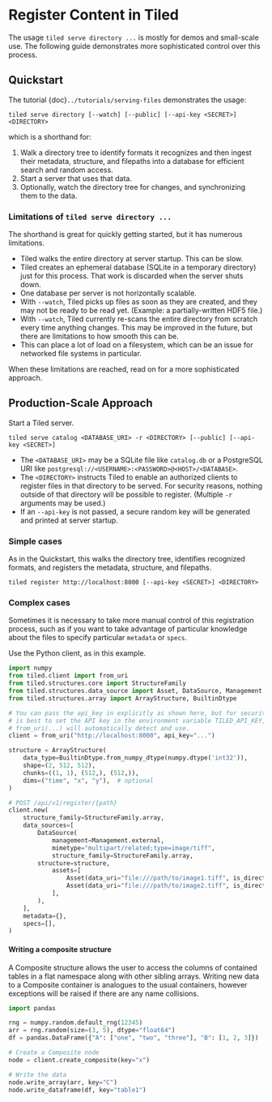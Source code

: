 # Register Content in Tiled

The usage `tiled serve directory ...` is mostly for demos and small-scale use.
The following guide demonstrates more sophisticated control over this process.

## Quickstart

The tutorial {doc}`../tutorials/serving-files` demonstrates the usage:

```
tiled serve directory [--watch] [--public] [--api-key <SECRET>] <DIRECTORY>
```

which is a shorthand for:

1. Walk a directory tree to identify formats it recognizes and then ingest their
   metadata, structure, and filepaths into a database for efficient search and
   random access.
2. Start a server that uses that data.
3. Optionally, watch the directory tree for changes, and synchronizing them to
   the data.

### Limitations of `tiled serve directory ...`

The shorthand is great for quickly getting started, but it has numerous
limitations.

- Tiled walks the entire directory at server startup. This can be slow.
- Tiled creates an ephemeral database (SQLite in a temporary directory)
  just for this process. That work is discarded when the server shuts down.
- One database per server is not horizontally scalable.
- With `--watch`, Tiled picks up files as soon as they are created, and
  they may not be ready to be read yet. (Example: a partially-written HDF5
  file.)
- With `--watch`, Tiled currently re-scans the entire directory from scratch
  every time anything changes. This may be improved in the future, but there
  are limitations to how smooth this can be.
- This can place a lot of load on a filesystem, which can be an issue for
  networked file systems in particular.

When these limitations are reached, read on for a more sophisticated approach.

## Production-Scale Approach

Start a Tiled server.

```
tiled serve catalog <DATABASE_URI> -r <DIRECTORY> [--public] [--api-key <SECRET>]
```

- The `<DATABASE_URI>` may be a SQLite file like `catalog.db` or a PostgreSQL
  URI like `postgresql://<USERNAME>:<PASSWORD>@<HOST>/<DATABASE>`.
- The `<DIRECTORY>` instructs Tiled to enable an authorized clients to register
  files in that directory to be served. For security reasons, nothing outside
  of that directory will be possible to register. (Multiple `-r` arguments may
  be used.)
- If an `--api-key` is not passed, a secure random key will be generated and
  printed at server startup.

### Simple cases

As in the Quickstart, this walks the directory tree, identifies recognized
formats, and registers the metadata, structure, and filepaths.

```
tiled register http://localhost:8000 [--api-key <SECRET>] <DIRECTORY>
```

### Complex cases

Sometimes it is necessary to take more manual control of this registration
process, such as if you want to take advantage of particular knowledge
about the files to specify particular `metadata` or `specs`.

Use the Python client, as in this example.

```py
import numpy
from tiled.client import from_uri
from tiled.structures.core import StructureFamily
from tiled.structures.data_source import Asset, DataSource, Management
from tiled.structures.array import ArrayStructure, BuiltinDtype

# You can pass the api_key in explicitly as shown here, but for security, it
# is best to set the API key in the environment variable TILED_API_KEY, which
# from_uri(...) will automatically detect and use.
client = from_uri("http://localhost:8000", api_key="...")

structure = ArrayStructure(
    data_type=BuiltinDtype.from_numpy_dtype(numpy.dtype('int32')),
    shape=(2, 512, 512),
    chunks=((1, 1), (512,), (512,)),
    dims=("time", "x", "y"),  # optional
)

# POST /api/v1/register/{path}
client.new(
    structure_family=StructureFamily.array,
    data_sources=[
        DataSource(
            management=Management.external,
            mimetype="multipart/related;type=image/tiff",
            structure_family=StructureFamily.array,
	    structure=structure,
            assets=[
                Asset(data_uri="file:///path/to/image1.tiff", is_directory=False, parameter="data_uri", num=1),
                Asset(data_uri="file:///path/to/image2.tiff", is_directory=False, parameter="data_uri", num=2),
            ],
        ),
    ],
    metadata={},
    specs=[],
)
```

#### Writing a composite structure

A Composite structure allows the user to access the columns of contained tables in
a flat namespace along with other sibling arrays. Writing new data to a Composite container
is analogues to the usual containers, however exceptions will be raised if there are
any name collisions.

```python
import pandas

rng = numpy.random.default_rng(12345)
arr = rng.random(size=(3, 5), dtype="float64")
df = pandas.DataFrame({"A": ["one", "two", "three"], "B": [1, 2, 3]})

# Create a Composite node
node = client.create_composite(key="x")

# Write the data
node.write_array(arr, key="C")
node.write_dataframe(df, key="table1")
```
